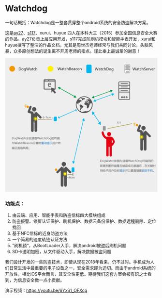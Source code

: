 # Watchdog

一句话概括：Watchdog是一整套贯穿整个android系统的安全防盗解决方案。

这是[ay27](https://github.com/ay27)、[s117](https://github.com/s117)、xurui、huyue 四人在本科大三（2015）参加全国信息安全大赛的作品。ay27负责上层应用开发，s117完成防刷机模块和智能手表开发，xurui和huyue撰写了整洁的作品文档。尤其是周世杰老师经常与我们共同讨论，头脑风暴，众多原创想法的诞生离不开周老师的指点。谨此奉上最诚挚的谢意！



![architecture](/architecture.png)

### 功能点：

1. 由云端、应用、智能手表和防盗信标四大模块组成
2. 防盗报警、锁屏认证保护、刷机保护、数据云备份保护、数据远程删除、定位找回
3. 基于NFC信标的近身防盗方法
4. 一个简易的速度轨迹认证方法
5. ”刷机锁“，从BootLoader入手，解决android被盗后刷机问题
6. SD卡透明加密，从文件驱动入手，解决数据被盗问题



我们设计开发的一些防盗技术，即使从现在2018年看来，仍不过时。手机成为人们日常生活中最重要的电子设备之一，安全需求即为迫切。而由于android系统的开放性，相比iOS平台而言，其安全性更低。期待我们这套方案会被有识之士看到，为信息安全做一点小贡献。

演示视频：<https://youtu.be/6YxS1_OFXcg>